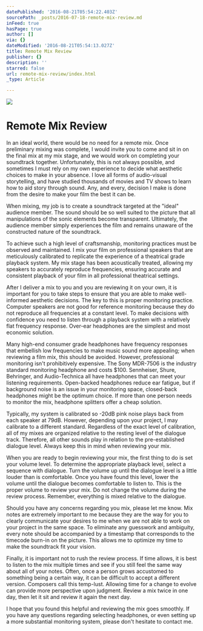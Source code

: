 ```yaml
---
datePublished: '2016-08-21T05:54:22.403Z'
sourcePath: _posts/2016-07-18-remote-mix-review.md
inFeed: true
hasPage: true
author: []
via: {}
dateModified: '2016-08-21T05:54:13.027Z'
title: Remote Mix Review
publisher: {}
description: ''
starred: false
url: remote-mix-review/index.html
_type: Article

---
```

![](https://the-grid-user-content.s3-us-west-2.amazonaws.com/bd94e84f-8bdd-40bc-bcfb-b8373e2a9244.jpg)

# Remote Mix Review

In an ideal world, there would be no need for a remote mix. Once preliminary mixing was complete, I would invite you to come and sit in on the final mix at my mix stage, and we would work on completing your soundtrack together. Unfortunately, this is not always possible, and sometimes I must rely on my own experience to decide what aesthetic choices to make in your absence. I love all forms of audio-visual storytelling, and have studied thousands of movies and TV shows to learn how to aid story through sound. Any, and every, decision I make is done from the desire to make your film the best it can be.

When mixing, my job is to create a soundtrack targeted at the "ideal" audience member. The sound should be so well suited to the picture that all manipulations of the sonic elements become transparent. Ultimately, the audience member simply experiences the film and remains unaware of the constructed nature of the soundtrack.

To achieve such a high level of craftsmanship, monitoring practices must be observed and maintained. I mix your film on professional speakers that are meticulously calibrated to replicate the experience of a theatrical grade playback system. My mix stage has been acoustically treated, allowing my speakers to accurately reproduce frequencies, ensuring accurate and consistent playback of your film in all professional theatrical settings.

After I deliver a mix to you and you are reviewing it on your own, it is important for you to take steps to ensure that you are able to make well-informed aesthetic decisions. The key to this is proper monitoring practice. Computer speakers are not good for reference monitoring because they do not reproduce all frequencies at a constant level. To make decisions with confidence you need to listen through a playback system with a relatively flat frequency response. Over-ear headphones are the simplest and most economic solution.

Many high-end consumer grade headphones have frequency responses that embellish low frequencies to make music sound more appealing; when reviewing a film mix, this should be avoided. However, professional monitoring isn't prohibitively expensive. The Sony MDR-7506 is the industry standard monitoring headphone and costs $100\. Sennheiser, Shure, Behringer, and Audio-Technica all have headphones that can meet your listening requirements. Open-backed headphones reduce ear fatigue, but if background noise is an issue in your monitoring space, closed-back headphones might be the optimum choice. If more than one person needs to monitor the mix, headphone splitters offer a cheap solution.

Typically, my system is calibrated so -20dB pink noise plays back from each speaker at 79dB. However, depending upon your project, I may calibrate to a different standard. Regardless of the exact level of calibration, all of my mixes are organized relative to the resting level of the dialogue track. Therefore, all other sounds play in relation to the pre-established dialogue level. Always keep this in mind when reviewing your mix.

When you are ready to begin reviewing your mix, the first thing to do is set your volume level. To determine the appropriate playback level, select a sequence with dialogue. Turn the volume up until the dialogue level is a little louder than is comfortable. Once you have found this level, lower the volume until the dialogue becomes comfortable to listen to. This is the proper volume to review your mix. Do not change the volume during the review process. Remember, everything is mixed relative to the dialogue.

Should you have any concerns regarding you mix, please let me know. Mix notes are extremely important to me because they are the way for you to clearly communicate your desires to me when we are not able to work on your project in the same space. To eliminate any guesswork and ambiguity, every note should be accompanied by a timestamp that corresponds to the timecode burn-in on the picture. This allows me to optimize my time to make the soundtrack fit your vision.

Finally, it is important not to rush the review process. If time allows, it is best to listen to the mix multiple times and see if you still feel the same way about all of your notes. Often, once a person grows accustomed to something being a certain way, it can be difficult to accept a different version. Composers call this temp-lust. Allowing time for a change to evolve can provide more perspective upon judgment. Review a mix twice in one day, then let it sit and review it again the next day.

I hope that you found this helpful and reviewing the mix goes smoothly. If you have any questions regarding selecting headphones, or even setting up a more substantial monitoring system, please don't hesitate to contact me.